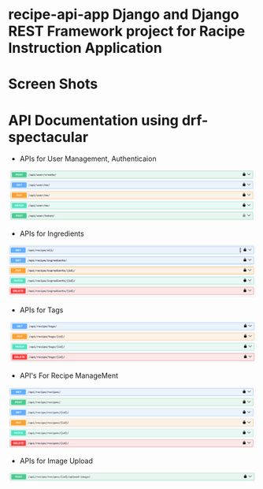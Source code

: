 # recipe-api-app Django and Django REST Framework project for Racipe Instruction Application

# Screen Shots

# API Documentation using drf-spectacular

- APIs for User Management, Authenticaion

![Alt text](image-4.png)

- APIs for Ingredients

![Alt text](image.png)

- APIs for Tags

![Alt text](image-1.png)

- API's For Recipe ManageMent

![Alt text](image-2.png)

- APIs for Image Upload

![Alt text](image-3.png)